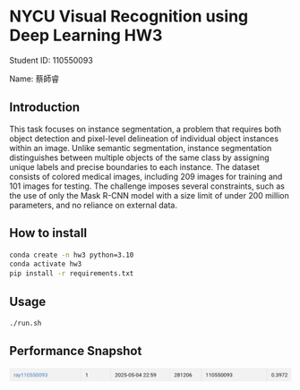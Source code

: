 # NYCU Visual Recognition using Deep Learning HW3

Student ID: 110550093

Name: 蔡師睿

## Introduction
This task focuses on instance segmentation, a problem that requires both object detection and pixel-level delineation of individual object instances within an image. Unlike semantic segmentation, instance segmentation distinguishes between multiple objects of the same class by assigning unique labels and precise boundaries to each instance. The dataset consists of colored medical images, including 209 images for training and 101 images for testing. The challenge imposes several constraints, such as the use of only the Mask R-CNN model with a size limit of under 200 million parameters, and no reliance on external data.

## How to install

```bash
conda create -n hw3 python=3.10
conda activate hw3
pip install -r requirements.txt
```

## Usage

```bash
./run.sh
```

## Performance Snapshot

![image](./assets/score.png)